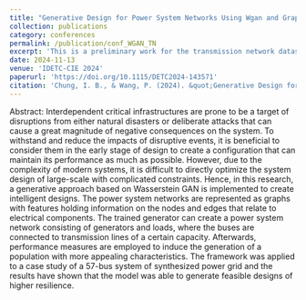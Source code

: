 ```yaml
---
title: "Generative Design for Power System Networks Using Wgan and Graph Performance Measures for Guided Generation"
collection: publications
category: conferences
permalink: /publication/conf_WGAN_TN
excerpt: 'This is a preliminary work for the transmission network dataset paper published in 2025'
date: 2024-11-13
venue: 'IDETC-CIE 2024'
paperurl: 'https://doi.org/10.1115/DETC2024-143571'
citation: 'Chung, I. B., & Wang, P. (2024). &quot;Generative Design for Power System Networks Using Wgan and Graph Performance Measures for Guided Generation.&quot; <i>In International Design Engineering Technical Conferences and Computers and Information in Engineering Conference. American Society of Mechanical Engineers.</i>. Vol. 88360, p. V03AT03A040.'
---
```


Abstract: Interdependent critical infrastructures are prone to be a target of disruptions from either natural disasters or deliberate attacks that can cause a great magnitude of negative consequences on the system. To withstand and reduce the impacts of disruptive events, it is beneficial to consider them in the early stage of design to create a configuration that can maintain its performance as much as possible. However, due to the complexity of modern systems, it is difficult to directly optimize the system design of large-scale with complicated constraints. Hence, in this research, a generative approach based on Wasserstein GAN is implemented to create intelligent designs. The power system networks are represented as graphs with features holding information on the nodes and edges that relate to electrical components. The trained generator can create a power system network consisting of generators and loads, where the buses are connected to transmission lines of a certain capacity. Afterwards, performance measures are employed to induce the generation of a population with more appealing characteristics. The framework was applied to a case study of a 57-bus system of synthesized power grid and the results have shown that the model was able to generate feasible designs of higher resilience.
